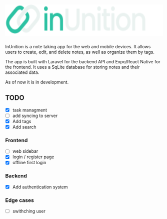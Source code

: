 # <img src="frontend/assets/darkLogoFull.svg" alt="inUnition Logo" height="100">

InUnition is a note taking app for the web and mobile devices. It allows users to create, edit, and delete notes, as well as organize them by tags.

The app is built with Laravel for the backend API and Expo/React Native for the frontend. It uses a SqLite database for storing notes and their associated data.

As of now it is in development.

## TODO

- [x] task managment
- [ ] add syncing to server
- [x] Add tags
- [x] Add search

### Frontend

- [ ] web sidebar
- [x] login / register page
- [x] offline first login

### Backend

- [x] Add authentication system

### Edge cases

- [ ] swithching user
